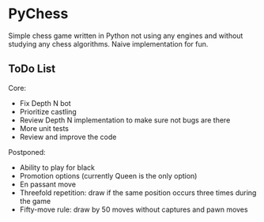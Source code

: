 # PyChess

Simple chess game written in Python not using any engines and without studying any chess algorithms. Naive implementation for fun.

## ToDo List
Core:
  - Fix Depth N bot
  - Prioritize castling
  - Review Depth N implementation to make sure not bugs are there
  - More unit tests
  - Review and improve the code

Postponed:
  - Ability to play for black
  - Promotion options (currently Queen is the only option)
  - En passant move
  - Threefold repetition: draw if the same position occurs three times during the game
  - Fifty-move rule: draw by 50 moves without captures and pawn moves
  